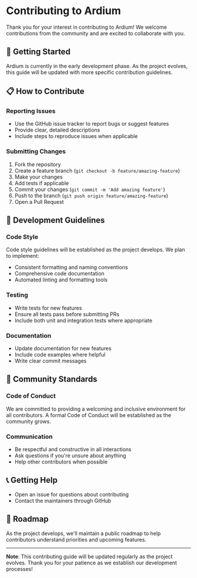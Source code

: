# Contributing to Ardium

Thank you for your interest in contributing to Ardium! We welcome contributions from the community and are excited to collaborate with you.

## 🚀 Getting Started

Ardium is currently in the early development phase. As the project evolves, this guide will be updated with more specific contribution guidelines.

## 📋 How to Contribute

### Reporting Issues

- Use the GitHub issue tracker to report bugs or suggest features
- Provide clear, detailed descriptions
- Include steps to reproduce issues when applicable

### Submitting Changes

1. Fork the repository
2. Create a feature branch (`git checkout -b feature/amazing-feature`)
3. Make your changes
4. Add tests if applicable
5. Commit your changes (`git commit -m 'Add amazing feature'`)
6. Push to the branch (`git push origin feature/amazing-feature`)
7. Open a Pull Request

## 📝 Development Guidelines

### Code Style

Code style guidelines will be established as the project develops. We plan to implement:

- Consistent formatting and naming conventions
- Comprehensive code documentation
- Automated linting and formatting tools

### Testing

- Write tests for new features
- Ensure all tests pass before submitting PRs
- Include both unit and integration tests where appropriate

### Documentation

- Update documentation for new features
- Include code examples where helpful
- Write clear commit messages

## 🤝 Community Standards

### Code of Conduct

We are committed to providing a welcoming and inclusive environment for all contributors. A formal Code of Conduct will be established as the community grows.

### Communication

- Be respectful and constructive in all interactions
- Ask questions if you're unsure about anything
- Help other contributors when possible

## 📞 Getting Help

- Open an issue for questions about contributing
- Contact the maintainers through GitHub

## 🎯 Roadmap

As the project develops, we'll maintain a public roadmap to help contributors understand priorities and upcoming features.

---

**Note**: This contributing guide will be updated regularly as the project evolves. Thank you for your patience as we establish our development processes!